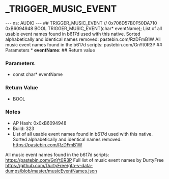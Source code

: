 # _TRIGGER_MUSIC_EVENT

--- ns: AUDIO --- ## TRIGGER_MUSIC_EVENT  // 0x706D57B0F50DA710 0xB6094948 BOOL TRIGGER_MUSIC_EVENT(char* eventName);  List of all usable event names found in b617d used with this native. Sorted alphabetically and identical names removed: pastebin.com/RzDFmB1W All music event names found in the b617d scripts: pastebin.com/GnYt0R3P  ## Parameters * **eventName**:  ## Return value

### Parameters
* const char* eventName

### Return Value
* BOOL

### Notes
* AP Hash: 0x0xB6094948
* Build: 323
* List of all usable event names found in b617d used with this native. Sorted alphabetically and identical names removed: https://pastebin.com/RzDFmB1W

All music event names found in the b617d scripts: https://pastebin.com/GnYt0R3P
Full list of music event names by DurtyFree https://github.com/DurtyFree/gta-v-data-dumps/blob/master/musicEventNames.json

